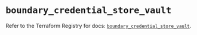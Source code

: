 # `boundary_credential_store_vault`

Refer to the Terraform Registry for docs: [`boundary_credential_store_vault`](https://registry.terraform.io/providers/hashicorp/boundary/1.1.14/docs/resources/credential_store_vault).
